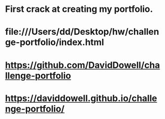 # First crack at creating my portfolio.

# file:///Users/dd/Desktop/hw/challenge-portfolio/index.html

# https://github.com/DavidDowell/challenge-portfolio

# https://daviddowell.github.io/challenge-portfolio/ 